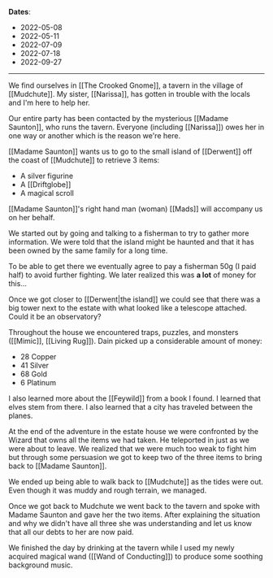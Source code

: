 **Dates**:
- 2022-05-08
- 2022-05-11
- 2022-07-09
- 2022-07-18
- 2022-09-27
---
We find ourselves in [[The Crooked Gnome]], a tavern in the village of [[Mudchute]]. My sister, [[Narissa]], has gotten in trouble with the locals and I'm here to help her.

Our entire party has been contacted by the mysterious [[Madame Saunton]], who runs the tavern. Everyone (including [[Narissa]]) owes her in one way or another which is the reason we're here.

[[Madame Saunton]] wants us to go to the small island of [[Derwent]] off the coast of [[Mudchute]] to retrieve 3 items:
- A silver figurine
- A [[Driftglobe]]
- A magical scroll

[[Madame Saunton]]'s right hand man (woman) [[Mads]] will accompany us on her behalf.

We started out by going and talking to a fisherman to try to gather more information. We were told that the island might be haunted and that it has been owned by the same family for a long time.

To be able to get there we eventually agree to pay a fisherman 50g (I paid half) to avoid further fighting. We later realized this was **a lot** of money for this...

Once we got closer to [[Derwent|the island]] we could see that there was a big tower next to the estate with what looked like a telescope attached. Could it be an observatory?

Throughout the house we encountered traps, puzzles, and monsters ([[Mimic]], [[Living Rug]]). Dain picked up a considerable amount of money:
- 28 Copper
- 41 Silver
- 68 Gold
- 6 Platinum

I also learned more about the [[Feywild]] from a book I found. I learned that elves stem from there. I also learned that a city has traveled between the planes.

At the end of the adventure in the estate house we were confronted by the Wizard that owns all the items we had taken. He teleported in just as we were about to leave. We realized that we were much too weak to fight him but through some persuasion we got to keep two of the three items to bring back to [[Madame Saunton]].

We ended up being able to walk back to [[Mudchute]] as the tides were out. Even though it was muddy and rough terrain, we managed.

Once we got back to Mudchute we went back to the tavern and spoke with Madame Saunton and gave her the two items. After explaining the situation and why we didn't have all three she was understanding and let us know that all our debts to her are now paid.

We finished the day by drinking at the tavern while I used my newly acquired magical wand ([[Wand of Conducting]]) to produce some soothing background music.


